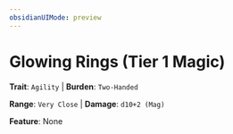 ```yaml
---
obsidianUIMode: preview
---
```

# Glowing Rings (Tier 1 Magic)

**Trait**: `Agility` | **Burden**: `Two-Handed`

**Range**: `Very Close` | **Damage**: `d10+2 (Mag)`

**Feature**: None
